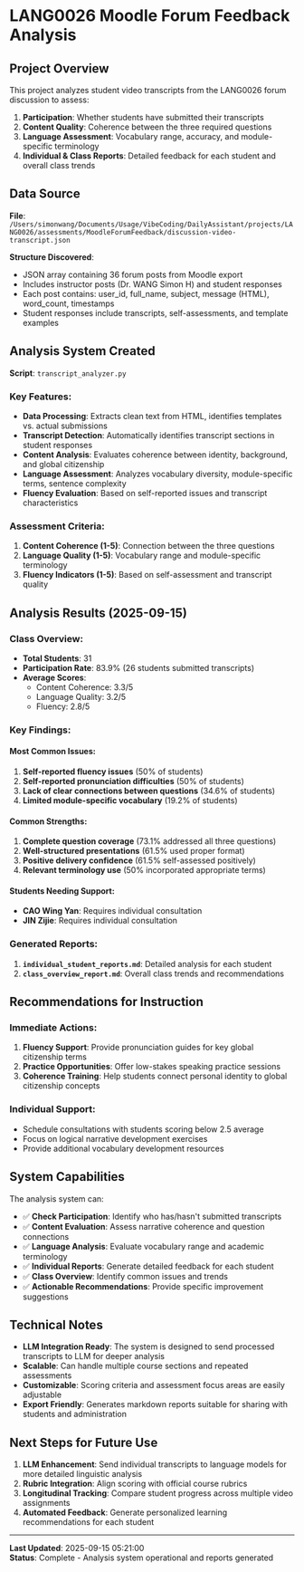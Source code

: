 # LANG0026 Moodle Forum Feedback Analysis

## Project Overview

This project analyzes student video transcripts from the LANG0026 forum discussion to assess:
1. **Participation**: Whether students have submitted their transcripts
2. **Content Quality**: Coherence between the three required questions
3. **Language Assessment**: Vocabulary range, accuracy, and module-specific terminology
4. **Individual & Class Reports**: Detailed feedback for each student and overall class trends

## Data Source

**File**: `/Users/simonwang/Documents/Usage/VibeCoding/DailyAssistant/projects/LANG0026/assessments/MoodleForumFeedback/discussion-video-transcript.json`

**Structure Discovered**:
- JSON array containing 36 forum posts from Moodle export
- Includes instructor posts (Dr. WANG Simon H) and student responses
- Each post contains: user_id, full_name, subject, message (HTML), word_count, timestamps
- Student responses include transcripts, self-assessments, and template examples

## Analysis System Created

**Script**: `transcript_analyzer.py`

### Key Features:
- **Data Processing**: Extracts clean text from HTML, identifies templates vs. actual submissions
- **Transcript Detection**: Automatically identifies transcript sections in student responses
- **Content Analysis**: Evaluates coherence between identity, background, and global citizenship
- **Language Assessment**: Analyzes vocabulary diversity, module-specific terms, sentence complexity
- **Fluency Evaluation**: Based on self-reported issues and transcript characteristics

### Assessment Criteria:
1. **Content Coherence (1-5)**: Connection between the three questions
2. **Language Quality (1-5)**: Vocabulary range and module-specific terminology
3. **Fluency Indicators (1-5)**: Based on self-assessment and transcript quality

## Analysis Results (2025-09-15)

### Class Overview:
- **Total Students**: 31
- **Participation Rate**: 83.9% (26 students submitted transcripts)
- **Average Scores**:
  - Content Coherence: 3.3/5
  - Language Quality: 3.2/5  
  - Fluency: 2.8/5

### Key Findings:

#### Most Common Issues:
1. **Self-reported fluency issues** (50% of students)
2. **Self-reported pronunciation difficulties** (50% of students)
3. **Lack of clear connections between questions** (34.6% of students)
4. **Limited module-specific vocabulary** (19.2% of students)

#### Common Strengths:
1. **Complete question coverage** (73.1% addressed all three questions)
2. **Well-structured presentations** (61.5% used proper format)
3. **Positive delivery confidence** (61.5% self-assessed positively)
4. **Relevant terminology use** (50% incorporated appropriate terms)

#### Students Needing Support:
- **CAO Wing Yan**: Requires individual consultation
- **JIN Zijie**: Requires individual consultation

### Generated Reports:
1. **`individual_student_reports.md`**: Detailed analysis for each student
2. **`class_overview_report.md`**: Overall class trends and recommendations

## Recommendations for Instruction

### Immediate Actions:
1. **Fluency Support**: Provide pronunciation guides for key global citizenship terms
2. **Practice Opportunities**: Offer low-stakes speaking practice sessions
3. **Coherence Training**: Help students connect personal identity to global citizenship concepts

### Individual Support:
- Schedule consultations with students scoring below 2.5 average
- Focus on logical narrative development exercises
- Provide additional vocabulary development resources

## System Capabilities

The analysis system can:
- ✅ **Check Participation**: Identify who has/hasn't submitted transcripts
- ✅ **Content Evaluation**: Assess narrative coherence and question connections
- ✅ **Language Analysis**: Evaluate vocabulary range and academic terminology
- ✅ **Individual Reports**: Generate detailed feedback for each student
- ✅ **Class Overview**: Identify common issues and trends
- ✅ **Actionable Recommendations**: Provide specific improvement suggestions

## Technical Notes

- **LLM Integration Ready**: The system is designed to send processed transcripts to LLM for deeper analysis
- **Scalable**: Can handle multiple course sections and repeated assessments
- **Customizable**: Scoring criteria and assessment focus areas are easily adjustable
- **Export Friendly**: Generates markdown reports suitable for sharing with students and administration

## Next Steps for Future Use

1. **LLM Enhancement**: Send individual transcripts to language models for more detailed linguistic analysis
2. **Rubric Integration**: Align scoring with official course rubrics
3. **Longitudinal Tracking**: Compare student progress across multiple video assignments
4. **Automated Feedback**: Generate personalized learning recommendations for each student

---

**Last Updated**: 2025-09-15 05:21:00  
**Status**: Complete - Analysis system operational and reports generated
